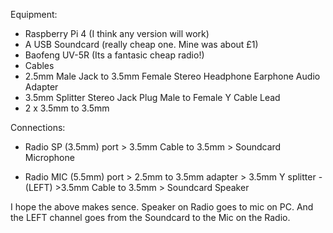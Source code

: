 

Equipment:

- Raspberry Pi 4 (I think any version will work)
- A USB Soundcard (really cheap one. Mine was about £1)
- Baofeng UV-5R (Its a fantasic cheap radio!)
- Cables
 - 2.5mm Male Jack to 3.5mm Female Stereo Headphone Earphone Audio Adapter
 - 3.5mm Splitter Stereo Jack Plug Male to Female Y Cable Lead
 - 2 x 3.5mm to 3.5mm 

Connections:

- Radio SP (3.5mm) port > 3.5mm Cable to 3.5mm > Soundcard Microphone

- Radio MIC (5.5mm) port > 2.5mm to 3.5mm adapter > 3.5mm Y splitter - (LEFT) >3.5mm Cable to 3.5mm > Soundcard Speaker

I hope the above makes sence. Speaker on Radio goes to mic on PC. And the LEFT channel goes from the Soundcard to the Mic on the Radio.

